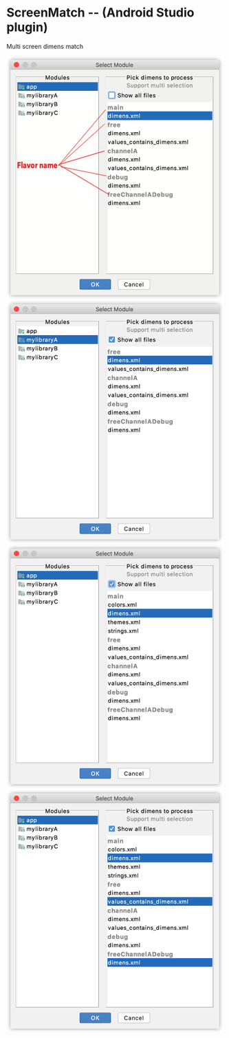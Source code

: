 # ScreenMatch    --  (Android Studio plugin)
Multi screen dimens match

![1]
![2]
![3]
![4]

[1]: ./screenshots/module_and_dimens.png
[2]: ./screenshots/other_module.png
[3]: ./screenshots/show_all_values_files.png
[4]: ./screenshots/multi_select_dimens.png